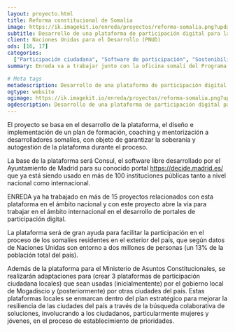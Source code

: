 ```yaml
---
layout: proyecto.html
title: Reforma constitucional de Somalia
image: https://ik.imagekit.io/enreda/proyectos/reforma-somalia.png?updatedAt=1700671436140
subtitle: Desarrollo de una plataforma de participación digital para la reforma constitucional.
client: Naciones Unidas para el Desarrollo (PNUD)
ods: [16, 17]
categories:
  ["Participación ciudadana", "Software de participación", "Sostenibilidad"]
summary: Enreda va a trabajar junto con la oficina somalí del Programa de las Naciones Unidas para el Desarrollo (PNUD-UNDP) para desarrollar una plataforma de participación digital, que será usada por Ministerio de Asuntos Constitucionales del Gobierno de Somalia para recibir propuestas ciudadanas en el proceso de reforma constitucional.

# Meta tags
metadescription: Desarrollo de una plataforma de participación digital para la reforma constitucional.
ogtype: website
ogimage: https://ik.imagekit.io/enreda/proyectos/reforma-somalia.png?updatedAt=1700671436140
ogdescription: Desarrollo de una plataforma de participación digital para la reforma constitucional.
---
```


El proyecto se basa en el desarrollo de la plataforma, el diseño e implementación de un plan de formación, coaching y mentorización a desarrolladores somalíes, con objeto de garantizar la soberanía y autogestión de la plataforma durante el proceso.

La base de la plataforma será Consul, el software libre desarrollado por el Ayuntamiento de Madrid para su conocido portal https://decide.madrid.es/ que ya está siendo usado en más de 100 instituciones públicas tanto a nivel nacional como internacional.

ENREDA ya ha trabajado en más de 15 proyectos relacionados con esta plataforma en el ámbito nacional y con este proyecto abre la vía para trabajar en el ámbito internacional en el desarrollo de portales de participación digital.

La plataforma será de gran ayuda para facilitar la participación en el proceso de los somalíes residentes en el exterior del país, que según datos de Naciones Unidas son entorno a dos millones de personas (un 13% de la población total del país).

Además de la plataforma para el Ministerio de Asuntos Constitucionales, se realizarán adaptaciones para (crear 3 plataformas de participación ciudadana locales) que sean usadas (inicialmentente) por el gobierno local de Mogadiscio y (posteriormente) por otras ciudades del país. Estas plataformas locales se enmarcan dentro del plan estratégico para mejorar la resiliencia de las ciudades del país a través de la búsqueda colaborativa de soluciones, involucrando a los ciudadanos, particularmente mujeres y jóvenes, en el proceso de establecimiento de prioridades.